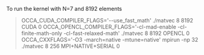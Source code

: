 To run the kernel with N=7 and 8192 elements

>OCCA_CUDA_COMPILER_FLAGS='--use_fast_math' ./matvec 8 8192 CUDA 0
>OCCA_OPENCL_COMPILER_FLAGS='-cl-mad-enable -cl-finite-math-only -cl-fast-relaxed-math' ./matvec 8 8192 OPENCL 0
>OCCA_CXXFLAGS='-O3 -march=native -mtune=native' mpirun -np 32 ./matvec 8 256 MPI+NATIVE+SERIAL 0
